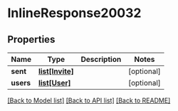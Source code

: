 # InlineResponse20032

## Properties
Name | Type | Description | Notes
------------ | ------------- | ------------- | -------------
**sent** | [**list[Invite]**](Invite.md) |  | [optional] 
**users** | [**list[User]**](User.md) |  | [optional] 

[[Back to Model list]](../README.md#documentation-for-models) [[Back to API list]](../README.md#documentation-for-api-endpoints) [[Back to README]](../README.md)

